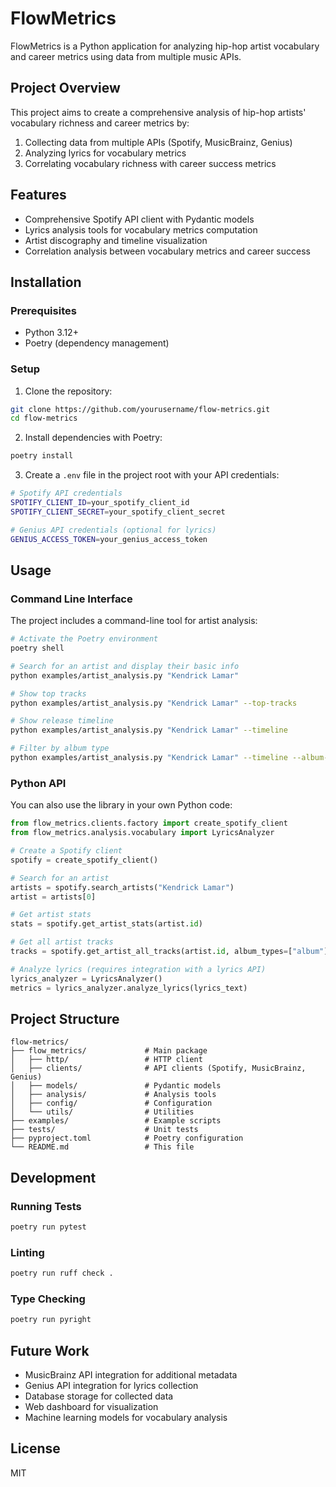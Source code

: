 # FlowMetrics

FlowMetrics is a Python application for analyzing hip-hop artist vocabulary and career metrics using data from multiple music APIs.

## Project Overview

This project aims to create a comprehensive analysis of hip-hop artists' vocabulary richness and career metrics by:

1. Collecting data from multiple APIs (Spotify, MusicBrainz, Genius)
2. Analyzing lyrics for vocabulary metrics
3. Correlating vocabulary richness with career success metrics

## Features

- Comprehensive Spotify API client with Pydantic models
- Lyrics analysis tools for vocabulary metrics computation
- Artist discography and timeline visualization
- Correlation analysis between vocabulary metrics and career success

## Installation

### Prerequisites

- Python 3.12+
- Poetry (dependency management)

### Setup

1. Clone the repository:

```bash
git clone https://github.com/yourusername/flow-metrics.git
cd flow-metrics
```

2. Install dependencies with Poetry:

```bash
poetry install
```

3. Create a `.env` file in the project root with your API credentials:

```bash
# Spotify API credentials
SPOTIFY_CLIENT_ID=your_spotify_client_id
SPOTIFY_CLIENT_SECRET=your_spotify_client_secret

# Genius API credentials (optional for lyrics)
GENIUS_ACCESS_TOKEN=your_genius_access_token
```

## Usage

### Command Line Interface

The project includes a command-line tool for artist analysis:

```bash
# Activate the Poetry environment
poetry shell

# Search for an artist and display their basic info
python examples/artist_analysis.py "Kendrick Lamar"

# Show top tracks
python examples/artist_analysis.py "Kendrick Lamar" --top-tracks

# Show release timeline
python examples/artist_analysis.py "Kendrick Lamar" --timeline

# Filter by album type
python examples/artist_analysis.py "Kendrick Lamar" --timeline --album-type album single
```

### Python API

You can also use the library in your own Python code:

```python
from flow_metrics.clients.factory import create_spotify_client
from flow_metrics.analysis.vocabulary import LyricsAnalyzer

# Create a Spotify client
spotify = create_spotify_client()

# Search for an artist
artists = spotify.search_artists("Kendrick Lamar")
artist = artists[0]

# Get artist stats
stats = spotify.get_artist_stats(artist.id)

# Get all artist tracks
tracks = spotify.get_artist_all_tracks(artist.id, album_types=["album"])

# Analyze lyrics (requires integration with a lyrics API)
lyrics_analyzer = LyricsAnalyzer()
metrics = lyrics_analyzer.analyze_lyrics(lyrics_text)
```

## Project Structure

```
flow-metrics/
├── flow_metrics/             # Main package
│   ├── http/                 # HTTP client
│   ├── clients/              # API clients (Spotify, MusicBrainz, Genius)
│   ├── models/               # Pydantic models
│   ├── analysis/             # Analysis tools
│   ├── config/               # Configuration
│   └── utils/                # Utilities
├── examples/                 # Example scripts
├── tests/                    # Unit tests
├── pyproject.toml            # Poetry configuration
└── README.md                 # This file
```

## Development

### Running Tests

```bash
poetry run pytest
```

### Linting

```bash
poetry run ruff check .
```

### Type Checking

```bash
poetry run pyright
```

## Future Work

- MusicBrainz API integration for additional metadata
- Genius API integration for lyrics collection
- Database storage for collected data
- Web dashboard for visualization
- Machine learning models for vocabulary analysis

## License

MIT